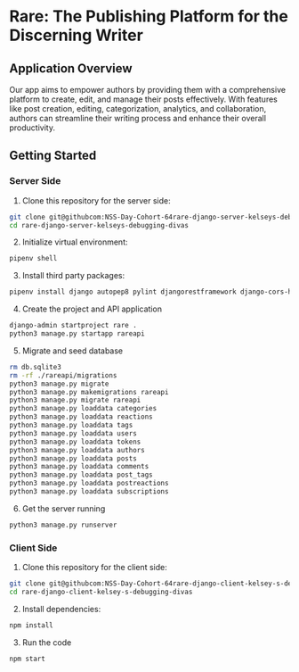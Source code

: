 # Rare: The Publishing Platform for the Discerning Writer


## Application Overview
   Our app aims to empower authors by providing them with a comprehensive platform to create, edit, and manage their posts effectively. With features like post creation, editing, categorization, analytics, and collaboration, authors can streamline their writing process and enhance their overall productivity.



 
## Getting Started

### Server Side
1. Clone this repository for the server side:
```sh
git clone git@githubcom:NSS-Day-Cohort-64rare-django-server-kelseys-debugging-divas.git
cd rare-django-server-kelseys-debugging-divas
```
2. Initialize virtual environment:
```sh
pipenv shell
```
3. Install third party packages:
```sh
pipenv install django autopep8 pylint djangorestframework django-cors-headers pylint-django
```
4. Create the project and API application 
```sh
django-admin startproject rare .
python3 manage.py startapp rareapi
```

5. Migrate and seed database 
```sh
rm db.sqlite3
rm -rf ./rareapi/migrations
python3 manage.py migrate
python3 manage.py makemigrations rareapi
python3 manage.py migrate rareapi
python3 manage.py loaddata categories
python3 manage.py loaddata reactions
python3 manage.py loaddata tags
python3 manage.py loaddata users
python3 manage.py loaddata tokens
python3 manage.py loaddata authors
python3 manage.py loaddata posts
python3 manage.py loaddata comments
python3 manage.py loaddata post_tags
python3 manage.py loaddata postreactions
python3 manage.py loaddata subscriptions

```
6. Get the server running
```sh
python3 manage.py runserver
```


### Client Side
1. Clone this repository for the client side:
```sh
git clone git@githubcom:NSS-Day-Cohort-64rare-django-client-kelsey-s-debugging-divas.git
cd rare-django-client-kelsey-s-debugging-divas
```
2. Install dependencies: 
```sh
npm install
```
3. Run the code 
```sh
npm start
```